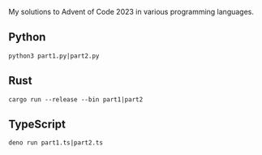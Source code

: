 My solutions to Advent of Code 2023 in various programming languages.

## Python

```
python3 part1.py|part2.py
```

## Rust

```
cargo run --release --bin part1|part2
```

## TypeScript

```
deno run part1.ts|part2.ts
```
